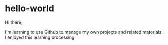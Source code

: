 # hello-world

Hi there,

I'm learning to use Github to manage my own projects and related materials.
I enjoyed this learning processing.
